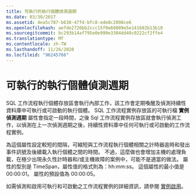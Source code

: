 ```yaml
---
title: 可執行的執行個體偵測週期
ms.date: 03/30/2017
ms.assetid: 4ea5c787-b638-47fd-bfc8-ede8c2898ce6
ms.openlocfilehash: aefde2726bb2ccc15f9e68009e5e141602b13b10
ms.sourcegitcommit: bc293b14af795e0e999e3304dd40c0222cf2ffe4
ms.translationtype: MT
ms.contentlocale: zh-TW
ms.lasthandoff: 11/26/2020
ms.locfileid: "96245766"
---
```

# <a name="runnable-instances-detection-period"></a>可執行的執行個體偵測週期

SQL 工作流程執行個體存放區會執行內部工作，該工作會定期喚醒及偵測持續性資料庫中可執行或可啟動的執行個體。 SQL 工作流程實例存放區的可執行檔 **實例偵測週期** 屬性會指定一段時間，之後 Sql 工作流程實例存放區就會執行偵測工作，以偵測在上一次偵測週期之後，持續性資料庫中任何可執行或可啟動的工作流程實例。  
  
 為這個屬性設定較短的間隔，可縮短與工作流程執行個體相關之計時器逾時和發出事件訊號及後續載入執行個體之間的時間。 不過，這麼做也會增加主機的處理負載，在極少出現永久性計時器和/或主機故障的案例中，可能不是適當的做法。 屬性的型別是 TimeSpan，屬性值的格式則為：hh:mm:ss。 這個屬性的最小值是 00:00:01。 屬性的預設值為 00:00:05。  
  
 如需偵測和啟用可執行和可啟動之工作流程實例的詳細資訊，請參閱 [實例啟用](instance-activation.md)。
